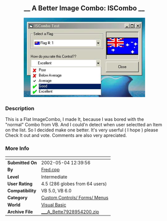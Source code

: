 ﻿<div align="center">

## \_\_ A Better Image Combo: ISCombo \_\_

<img src="PIC200251160286358.jpg">
</div>

### Description

This is a Flat ImageCombo, I made It, because I was bored with the "normal" Combo from VB. And I could'n detect when user selectted an Item on the list. So I decided make one better. It's very userful ( I hope ) please Check It out and vote. Comments are also very apreciated.
 
### More Info
 


<span>             |<span>
---                |---
**Submitted On**   |2002-05-04 12:39:56
**By**             |[Fred\.cpp](https://github.com/Planet-Source-Code/PSCIndex/blob/master/ByAuthor/fred-cpp.md)
**Level**          |Intermediate
**User Rating**    |4.5 (286 globes from 64 users)
**Compatibility**  |VB 5\.0, VB 6\.0
**Category**       |[Custom Controls/ Forms/  Menus](https://github.com/Planet-Source-Code/PSCIndex/blob/master/ByCategory/custom-controls-forms-menus__1-4.md)
**World**          |[Visual Basic](https://github.com/Planet-Source-Code/PSCIndex/blob/master/ByWorld/visual-basic.md)
**Archive File**   |[\_\_\_A\_Bette7928954200\.zip](https://github.com/Planet-Source-Code/fred-cpp-a-better-image-combo-iscombo__1-34300/archive/master.zip)








